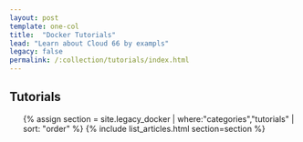 ```yaml
---
layout: post
template: one-col
title:  "Docker Tutorials"
lead: "Learn about Cloud 66 by exampls"
legacy: false
permalink: /:collection/tutorials/index.html
---
```


<div class="Toc Toc--howto">
    <h2>Tutorials</h2>
    <ul>
    {% assign section = site.legacy_docker | where:"categories","tutorials" | sort: "order" %}
    {% include list_articles.html section=section %}
    </ul>
</div><!--/.Toc-->


